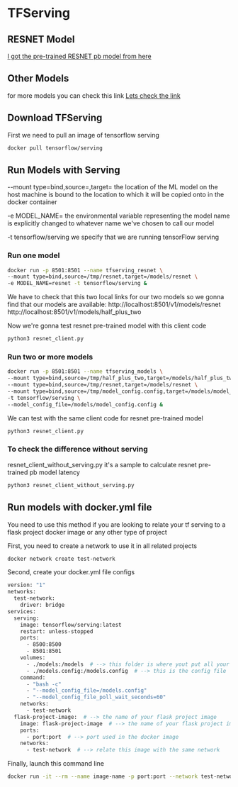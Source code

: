 # TFServing

## RESNET Model
[I got the pre-trained RESNET pb model from here](https://storage.googleapis.com/download.tensorflow.org/models/official/20181001_resnet/savedmodels/resnet_v2_fp32_savedmodel_NHWC_jpg.tar.gz)

## Other Models

for more models you can check this link
[Lets check the link](https://github.com/tensorflow/serving/tree/master/tensorflow_serving/servables/tensorflow/testdata)

## Download TFServing 

First we need to pull an image of tensorflow serving
```bash
docker pull tensorflow/serving
```

## Run Models with Serving

--mount type=bind,source=<model location on host>,target=<model location in container>
the location of the ML model on the host machine is bound to the location to which it will be copied onto in the docker container

-e MODEL_NAME=<model name>
the environmental variable representing the model name is explicitly changed to whatever name we've chosen to call our model 

-t tensorflow/serving
we specify that we are running tensorFlow serving

### Run one model

```bash
docker run -p 8501:8501 --name tfserving_resnet \
--mount type=bind,source=/tmp/resnet,target=/models/resnet \
-e MODEL_NAME=resnet -t tensorflow/serving &
```

We have to check that this two local links for our two models so we gonna find that our models are available:
http://localhost:8501/v1/models/resnet
http://localhost:8501/v1/models/half_plus_two

Now we're gonna test resnet pre-trained model with this client code
```bash
python3 resnet_client.py
```

### Run two or more models

```bash
docker run -p 8501:8501 --name tfserving_models \
--mount type=bind,source=/tmp/half_plus_two,target=/models/half_plus_two \
--mount type=bind,source=/tmp/resnet,target=/models/resnet \
--mount type=bind,source=/tmp/model_config.config,target=/models/model_config.config \
-t tensorflow/serving \
--model_config_file=/models/model_config.config &
```

We can test with the same client code for resnet pre-trained model
```bash
python3 resnet_client.py
```

### To check the difference without serving

resnet_client_without_serving.py it's a sample to calculate resnet pre-trained pb model latency

```bash
python3 resnet_client_without_serving.py
```
  
## Run models with docker.yml file
  
You need to use this method if you are looking to relate your tf serving to a flask project docker image or any other type of project

First, you need to create a network to use it in all related projects
```bash
docker network create test-network
```
  
Second, create your docker.yml file configs
  
```bash
version: "1"
networks:
  test-network:
    driver: bridge
services:
  serving:
    image: tensorflow/serving:latest
    restart: unless-stopped
    ports:
      - 8500:8500
      - 8501:8501
    volumes:
      - ./models:/models  # --> this folder is where yout put all your models
      - ./models.config:/models.config  # --> this is the config file
    command:
      - "bash -c"
      - "--model_config_file=/models.config"
      - "--model_config_file_poll_wait_seconds=60"
    networks:
      - test-network
  flask-project-image:  # --> the name of your flask project image
    image: flask-project-image  # --> the name of your flask project image
    ports:
      - port:port  # --> port used in the docker image
    networks:
      - test-network  # --> relate this image with the same network
```

Finally, launch this command line
```bash
docker run -it --rm --name image-name -p port:port --network test-network -v /Path-to-the-project/src:/code image-of-flask-project:version
```
